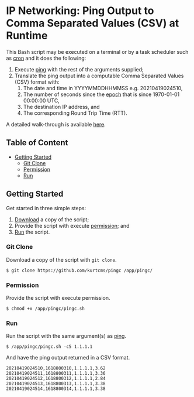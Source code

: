 # IP Networking: Ping Output to Comma Separated Values (CSV) at Runtime

This Bash script may be executed on a terminal or by a task scheduler such as [cron](https://linux.die.net/man/8/cron) and it does the following:

1. Execute [ping](https://linux.die.net/man/8/ping) with the rest of the arguments supplied;
2. Translate the ping output into a computable Comma Separated Values (CSV) format with:
   1. The date and time in YYYYMMDDHHMMSS e.g. 20210419024510,
   2. The number of seconds since the [epoch](https://linux.die.net/man/1/date) that is since 1970-01-01 00:00:00 UTC,
   3. The destination IP address, and
   4. The corresponding Round Trip Time (RTT).

A detailed walk-through is available [here](https://kurtcms.org/ip-networking-ping-output-to-comma-separated-values-csv-at-runtime/).

## Table of Content

- [Getting Started](#getting-started)
  - [Git Clone](#git-clone)
  - [Permission](#permission)
  - [Run](#run)

## Getting Started

Get started in three simple steps:

1. [Download](#git-clone) a copy of the script;
2. Provide the script with execute [permission](#permission); and
3. [Run](#run) the script.

### Git Clone

Download a copy of the script with `git clone`.

```shell
$ git clone https://github.com/kurtcms/pingc /app/pingc/
```

### Permission

Provide the script with execute permission.

```shell
$ chmod +x /app/pingc/pingc.sh
```

### Run

Run the script with the same argument(s) as [ping](https://linux.die.net/man/8/ping).

```shell
$ /app/pingc/pingc.sh -c5 1.1.1.1
```

And have the ping output returned in a CSV format.

```
20210419024510,1618800310,1.1.1.1,3.62
20210419024511,1618800311,1.1.1.1,3.36
20210419024512,1618800312,1.1.1.1,2.84
20210419024513,1618800313,1.1.1.1,3.38
20210419024514,1618800314,1.1.1.1,3.38
```